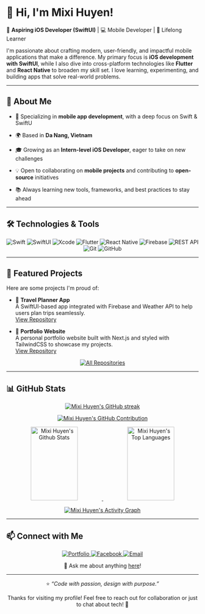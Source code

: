 # 👋 Hi, I'm Mixi Huyen!

🎯 **Aspiring iOS Developer (SwiftUI)** | 💻 Mobile Developer | 🌱 Lifelong Learner  

I'm passionate about crafting modern, user-friendly, and impactful mobile applications that make a difference. My primary focus is **iOS development with SwiftUI**, while I also dive into cross-platform technologies like **Flutter** and **React Native** to broaden my skill set. I love learning, experimenting, and building apps that solve real-world problems.

---

## 🚀 About Me
<p align="left">
  
  - 📱 Specializing in <b>mobile app development</b>, with a deep focus on Swift & SwiftU
  
  - 🌍 Based in <b>Da Nang, Vietnam</b>
    
  - 🎓 Growing as an <b>Intern-level iOS Developer</b>, eager to take on new challenges
    
  - 💡 Open to collaborating on <b>mobile projects</b> and contributing to <b>open-source</b> initiatives
    
  - 📚 Always learning new tools, frameworks, and best practices to stay ahead  
</p>

---

## 🛠️ Technologies & Tools
<p align="center">
  <img src="https://img.shields.io/badge/Swift-5.9-orange?logo=swift&logoColor=white" alt="Swift" />
  <img src="https://img.shields.io/badge/SwiftUI-%23007AFF?logo=swift&logoColor=white" alt="SwiftUI" />
  <img src="https://img.shields.io/badge/Xcode-15-blue?logo=xcode&logoColor=white" alt="Xcode" />  
  <img src="https://img.shields.io/badge/Flutter-3.19-blue?logo=flutter&logoColor=white" alt="Flutter" />
  <img src="https://img.shields.io/badge/React_Native-0.74-61DAFB?logo=react&logoColor=white" alt="React Native" />  
  <img src="https://img.shields.io/badge/Firebase-%23FFCA28?logo=firebase&logoColor=white" alt="Firebase" />
  <img src="https://img.shields.io/badge/API-REST-blue" alt="REST API" />
  <img src="https://img.shields.io/badge/Git-F05032?logo=git&logoColor=white" alt="Git" />
  <img src="https://img.shields.io/badge/GitHub-181717?logo=github&logoColor=white" alt="GitHub" />
</p>

---

## 📌 Featured Projects
Here are some projects I'm proud of:

- 🚀 **Travel Planner App**  
  A SwiftUI-based app integrated with Firebase and Weather API to help users plan trips seamlessly.  
  [View Repository](https://github.com/mixihuyen/TravelPlannerApp)

- 🎨 **Portfolio Website**  
  A personal portfolio website built with Next.js and styled with TailwindCSS to showcase my projects.  
  [View Repository](https://github.com/mixihuyen/my-portfolio-app)

<p align="center">
  <a href="https://github.com/mixihuyen?tab=repositories">
    <img src="https://img.shields.io/badge/-All%20Repos-2962FF?style=for-the-badge&logo=koding&logoColor=white" alt="All Repositories" />
  </a>
</p>

---

## 📊 GitHub Stats
<p align="center">
  <a href="https://github.com/mixihuyen">
    <img src="https://github-readme-streak-stats.herokuapp.com/?user=mixihuyen&theme=tokyonight&border=7F3FBF&background=0D1117" alt="Mixi Huyen's GitHub streak" />
  </a>
</p>

<p align="center">
  <a href="https://github.com/mixihuyen">
    <img src="https://github-profile-summary-cards.vercel.app/api/cards/profile-details?username=mixihuyen&theme=tokyonight" alt="Mixi Huyen's GitHub Contribution" />
  </a>
</p>

<p align="center">
  <a href="https://github.com/mixihuyen">
    <img src="https://github-readme-stats.vercel.app/api?username=mixihuyen&show_icons=true&theme=tokyonight&border_color=7F3FBF&bg_color=0D1117&title_color=F85D7F&icon_color=F8D866" height="192px" width="49.5%" alt="Mixi Huyen's Github Stats" />
  </a>
  <a href="https://github.com/mixihuyen">
    <img src="https://github-readme-stats.vercel.app/api/top-langs/?username=mixihuyen&langs_count=8&layout=compact&theme=tokyonight&border_color=7F3FBF&bg_color=0D1117&title_color=F85D7F&icon_color=F8D866" height="192px" width="49.5%" alt="Mixi Huyen's Top Languages" />
  </a>
</p>

<p align="center">
  <a href="https://github.com/mixihuyen">
    <img src="https://github-readme-activity-graph.vercel.app/graph?username=mixihuyen&custom_title=Mixi%20Huyen's%20GitHub%20Activity%20Graph&bg_color=0D1117&color=7F3FBF&line=7F3FBF&point=7F3FBF&area_color=FFFFFF&title_color=FFFFFF&area=true" alt="Mixi Huyen's Activity Graph" />
  </a>
</p>

---

## 📫 Connect with Me
<p align="center">
  <a href="https://portfolio-mixihuyen.vercel.app/" target="_blank">
    <img src="https://img.shields.io/badge/Website-DC143C?style=for-the-badge&logo=medium&logoColor=white" alt="Portfolio" />
  </a>
  <a href="https://www.facebook.com/lehuyen23vn" target="_blank">
    <img src="https://img.shields.io/badge/Facebook-1877F2?style=for-the-badge&logo=facebook&logoColor=white" alt="Facebook" />
  </a>
  <a href="mailto:lehuyen23vn@gmail.com">
    <img src="https://img.shields.io/badge/Email-D14836?style=for-the-badge&logo=gmail&logoColor=white" alt="Email" />
  </a>
</p>

<p align="center">
  💬 Ask me about anything <a href="mailto:lehuyen23vn@gmail.com">here</a>!
</p>

---

<p align="center">
  ⭐️ <i>“Code with passion, design with purpose.”</i>  
</p>

<p align="center">
  Thanks for visiting my profile! Feel free to reach out for collaboration or just to chat about tech! 🚀
</p>




